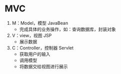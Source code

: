 # MVC

1. M：Model，模型 JavaBean
   * 完成具体的业务操作，如：查询数据库，封装对象
2. V：view，视图 JSP
   * 展示数据
3. C：Controller，控制器 Servlet
   * 获取用户的输入
   * 调用模型
   * 将数据交给视图进行展示

